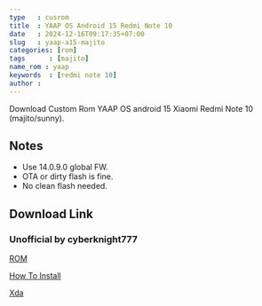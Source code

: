```yaml
---
type   : cusrom
title  : YAAP OS Android 15 Redmi Note 10
date   : 2024-12-16T09:17:35+07:00
slug   : yaap-a15-majito
categories: [rom]
tags      : [majito]
name_rom : yaap
keywords  : [redmi note 10]
author :
---
```


Download Custom Rom YAAP OS android 15 Xiaomi Redmi Note 10 (majito/sunny).

## Notes
- Use 14.0.9.0 global FW.
- OTA or dirty flash is fine.
- No clean flash needed.


## Download Link
### Unofficial by cyberknight777
[ROM](https://mirror.codebucket.de/yaap/sunny/)

[How To Install](https://bin.cyberknight777.dev/0tz5)

[Xda](https://xdaforums.com/t/rom-15-mojito-sunny-official-yet-another-aosp-project-yaap-voyager-aosp-stable.4536057/)

